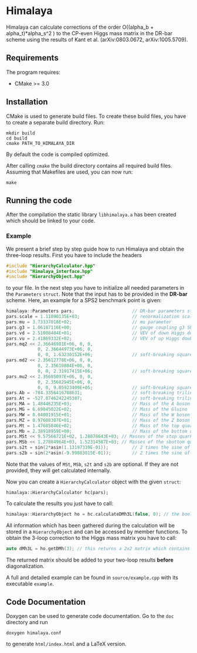 # Himalaya

Himalaya can calculate corrections of the order O((alpha_b + alpha_t)*alpha_s^2 ) to the CP-even Higgs mass matrix in the DR-bar scheme using the results of Kant et al. (arXiv:0803.0672, arXiv:1005.5709).

## Requirements
The program requires:
* CMake >= 3.0

## Installation
CMake is used to generate build files.
To create these build files, you have to create a separate build directory.
Run:
```
mkdir build
cd build
cmake PATH_TO_HIMALAYA_DIR
```
By default the code is compiled optimized.

After calling `cmake` the build directory contains all required build files. Assuming that Makefiles are used, you can now run:
```
make
```

## Running the code
After the compilation the static library `libhimalaya.a` has been created which should be linked to your code.

### Example
We present a brief step by step guide how to run Himalaya and obtain the three-loop results. First you have to include the headers
```cpp
#include "HierarchyCalculator.hpp"
#include "Himalaya_interface.hpp"
#include "HierarchyObject.hpp"
```
to your file. In the next step you have to initialize all needed parameters in the `Parameters` `struct`. Note that the input has to be provided in the **DR-bar** scheme. Here, an example for a SPS2 benchmark point is given:
```cpp
himalaya::Parameters pars;                      // DR-bar parameters struct
pars.scale = 1.11090135E+03;                    // renormalization scale
pars.mu = 3.73337018E+02;                       // mu parameter
pars.g3 = 1.06187116E+00;                       // gauge coupling g3 SU(3)
pars.vd = 2.51008404E+01;                       // VEV of down Higgs doublet
pars.vu = 2.41869332E+02;                       // VEV of up Higgs doublet
pars.mq2 << 2.36646981E+06, 0, 0,
            0, 2.36644973E+06, 0,
            0, 0, 1.63230152E+06;               // soft-breaking squared left-handed squark mass parameters
pars.md2 << 2.35612778E+06, 0, 0,
            0, 2.35610884E+06, 0,
            0, 0, 2.31917415E+06;               // soft-breaking squared right-handed down-squark mass parameters
pars.mu2 << 2.35685097E+06, 0, 0,
            0, 2.35682945E+06, 0,
            0, 0, 9.05923409E+05;               // soft-breaking squared right-handed up-squark mass parameters
pars.Ab = -784.3356416708631;                   // soft-breaking trilinear term Ab
pars.At = -527.8746242245387;                   // soft-breaking trilinear term At
pars.MA = 1.48446235E+03;                       // Mass of the A boson
pars.MG = 6.69045022E+02;                       // Mass of the Gluino
pars.MW = 8.04001915E+01;                       // Mass of the W boson
pars.MZ = 8.97608307E+01;                       // Mass of the Z boson 
pars.Mt = 1.47685846E+02;                       // Mass of the top quark
pars.Mb = 2.38918959E+00;                       // Mass of the bottom quark
pars.MSt << 9.57566721E+02, 1.28878643E+03;	// Masses of the stop quarks
pars.MSb << 1.27884964E+03, 1.52314587E+03;	// Masses of the sbottom quarks
pars.s2t = sin(2*asin(1.13197339E-01));         // 2 times the sine of the stop mixing angle
pars.s2b = sin(2*asin(-9.99883015E-01));        // 2 times the sine of the sbottom mixing angle
```
Note that the values of `MSt`, `MSb`, `s2t` and `s2b` are optional. If they are not provided, they will get calculated internally.

Now you can create a `HierarchyCalculator` object with the given `struct`:
```
himalaya::HierarchyCalculator hc(pars);
```
To calculate the results you just have to call:
```cpp
himalaya::HierarchyObject ho = hc.calculateDMh3L(false, 0); // the bool argument switches between corrections proportional to alpha_t (false) or alpha_b (true). The integer is a flag to choose among the DR- (0) or the MDR-scheme (1)
```
All information which has been gathered during the calculation will be stored in a `HierarchyObject` and can be accessed by member functions. To obtain the 3-loop correction to the Higgs mass matrix you have to call:
```cpp
auto dMh3L = ho.getDMh(3); // this returns a 2x2 matrix which contains the alpha_t*alpha_s^2 corrections for the given parameter point
```
The returned matrix should be added to your two-loop results **before** diagonalization.

A full and detailed example can be found in `source/example.cpp` with its executable `example`.

## Code Documentation
Doxygen can be used to generate code documentation. Go to the `doc` directory
and run
```
doxygen himalaya.conf
```
to generate `html/index.html` and a LaTeX version.
